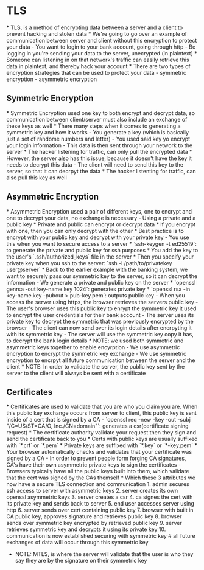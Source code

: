 <h1>TLS</h1>
* TLS, is a method of encrypting data between a server and a client to prevent hacking and stolen data
* We're going to go over an example of communication between server and client without this encryption to protect your data
  - You want to login to your bank account, going through http
  - Be logging in you're sending your data to the server, unecrypted (in plaintext)
    * Someone can listening in on that network's traffic can easily retrieve this data in plaintext, and thereby hack your account
* There are two types of encryption strategies that can be used to protect your data
  - symmetric encryption
  - asymmetric encryption
<h2>Symmetric Encryption</h2>
* Symmetric Encryption used one key to both encrypt and decrypt data, so communication between client/server must also include an exchange of these keys as well
* There many steps when it comes to generating a symmetric key and how it works
  - You generate a key (which is basically just a set of randome numbers and letter)
  - You used said key yo encrypt your login information
  - This data is then sent through your network to the server
    * The hacker listening for traffic, can only pull the encrypted data
    * However, the server also has this issue, because it doesn't have the key it needs to decrypt this data
  - The client will need to send this key to the server, so that it can decrpyt the data
    * The hacker listenting for traffic, can also pull this key as well
<h2>Asymmetric Encryption</h2>
* Asymmetric Encryption used a pair of different keys, one to encrypt and one to decrypt your data, no exchange is necessary
  - Using a private and a public key
    * Private and public can encrypt or decrypt data
    * If you encrypt with one, then you can only decrypt with the other
    * Best practice is to encrypt with your public key and decrypt with your private key
  - You use this when you want to secure access to a server
    * `ssh-keygen -t ed25519`: to generate the private and public key for ssh purposes
    * You add the key to the user's `.ssh/authorized_keys` file in the server
    * Then you specify your private key when you ssh to the server: `ssh -i /path/to/privatekey user@server`
* Back to the earlier example with the banking system, we want to securely pass our symmetric key to the server, so it can decrypt the information
  - We generate a private and public key on the server
    * `openssl genrsa -out key-name.key 1024`: generates private key
    * `openssl rsa -in key-name.key -pubout > pub-key.pem`: outputs public key
  - When you access the server using https, the browser retrieves the servers public key
  - The user's browser uses this public key to enrypt the symmetric key it used to encrypt the user credentials for their bank account
  - The server uses its private key to decrypt the symmetric that was previously encrypted by the browser
  - The client can now send over its login details after encrpyting it with its symmetric key
  - The server will use the symmetric key copy it has, to decrypt the bank login details
* NOTE: we used both symmetric and asymmetric keys together to enable encyrption
  - We use asymmetric encryption to encrypt the symmetric key exchange
  - We use symmetric encryption to encrpyt all future communication between the server and the client
* NOTE: In order to validate the server, the public key sent by the server to the client will always be sent with a certificate
<h2>Certificates</h2>
* Certificates are used to validate that you are who you claim you are. When this public key exchange occurs from server to client, this public key is sent inside of a cert that is signed by a CA
  - `openssl req -new -key <key> -out <key.csr> -subj "/C=US/ST=CA/O, Inc./CN=domain"`: generates a csr(certificate signing request)
    * The certificate authority validate your request then they sign and send the certificate back to you 
    * Certs with public keys are usually suffixed with `*.crt` or `*.pem`
    * Private keys are suffixed with `*.key` or `*-key.pem`
* Your browser automatically checks and validates that your certificate was signed by a CA
  - In order to prevent people form forging CA signatures, CA's have their own asymmetric private keys to sign the certificates
  - Browsers typically have all the public keys built into them, which validate that the cert was signed by the CAs themself
* Which these 3 attributes we now have a secure TLS connection and communication
  1. admin secures ssh access to server with asymmetric keys
  2. server creates its own openssl asymmetric keys
  3. server creates a csr
  4. ca signes the cert with its private key and sends back to server
  5. end user accesses server using http
  6. server sends over cert containing public key
  7. browser with built in CA public key, approves signature and retrieves public key
  8. browser sends over symmetric key encrypted by retrieved public key
  9. server retrieves symmetric key and decrypts it using its private key
  10. communication is now established securing with symmetric key # all future exchanges of data will occur through this symmetric key

* NOTE: MTLS, is where the server will validate that the user is who they say they are by the signature on their symmetric key
